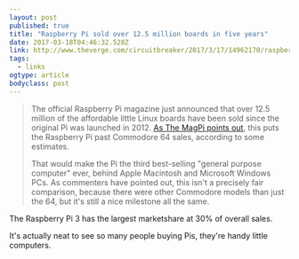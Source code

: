 ```yaml
---
layout: post 
published: true 
title: "Raspberry Pi sold over 12.5 million boards in five years" 
date: 2017-03-18T04:46:32.528Z 
link: http://www.theverge.com/circuitbreaker/2017/3/17/14962170/raspberry-pi-sales-12-5-million-five-years-beats-commodore-64 
tags:
  - links
ogtype: article 
bodyclass: post 
---
```


> The official Raspberry Pi magazine just announced that over 12.5 million of the affordable little Linux boards have been sold since the original Pi was launched in 2012. [As The MagPi points out](https://www.raspberrypi.org/magpi/raspberry-pi-sales/), this puts the Raspberry Pi past Commodore 64 sales, according to some estimates. 
> 
> That would make the Pi the third best-selling "general purpose computer" ever, behind Apple Macintosh and Microsoft Windows PCs. As commenters have pointed out, this isn't a precisely fair comparison, because there were other Commodore models than just the 64, but it's still a nice milestone all the same.

The Raspberry Pi 3 has the largest marketshare at 30% of overall sales. 

It's actually neat to see so many people buying Pis, they're handy little computers.
